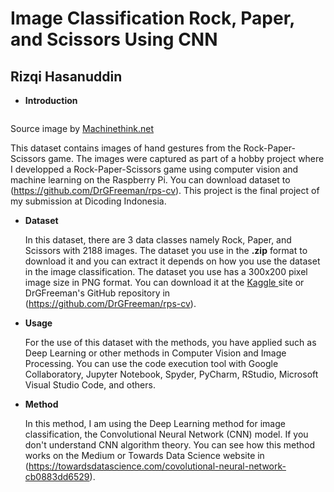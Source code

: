 # Image Classification Rock, Paper, and Scissors Using CNN
## Rizqi Hasanuddin

* <b>Introduction</b>

 <img src="https://machinethink.net/images/coreml-training/Classes@2x.jpg" alt="" style="max-width:50%;">
 
 Source image by <a href="https://machinethink.net/blog/coreml-training-part2/" rel="nofollow">Machinethink.net</a>

  This dataset contains images of hand gestures from the Rock-Paper-Scissors game. The images were captured as part of a hobby project where I developped a Rock-Paper-Scissors game using computer vision and machine learning on the Raspberry Pi. You can download dataset to (https://github.com/DrGFreeman/rps-cv). This project is the final project of my submission at Dicoding Indonesia.
  
* <b> Dataset </b>
  
  In this dataset, there are 3 data classes namely Rock, Paper, and Scissors with 2188 images. The dataset you use in the <b>.zip</b> format to download it and you can extract it depends on how you use the dataset in the image classification. The dataset you use has a 300x200 pixel image size in PNG format. You can download it at the <a href="https://www.kaggle.com/drgfreeman/rockpaperscissors" rel="nofollow"> Kaggle </a> site or DrGFreeman's GitHub repository in (https://github.com/DrGFreeman/rps-cv).  
  
* <b>Usage</b>

  For the use of this dataset with the methods, you have applied such as Deep Learning or other methods in Computer Vision and Image Processing. You can use the code execution tool with Google Collaboratory, Jupyter Notebook, Spyder, PyCharm, RStudio, Microsoft Visual Studio Code, and others.
  
* <b> Method </b>

  In this method, I am using the Deep Learning method for image classification, the Convolutional Neural Network (CNN) model. If you don't understand CNN algorithm theory. You can see how this method works on the Medium or Towards Data Science website in (https://towardsdatascience.com/covolutional-neural-network-cb0883dd6529).

  
